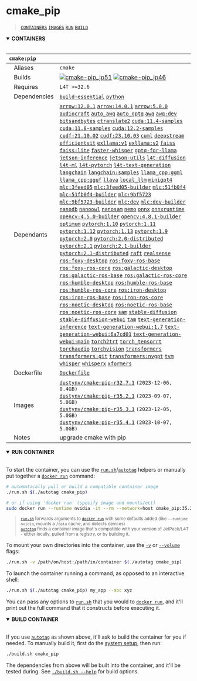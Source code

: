 # cmake_pip

> [`CONTAINERS`](#user-content-containers) [`IMAGES`](#user-content-images) [`RUN`](#user-content-run) [`BUILD`](#user-content-build)

<details open>
<summary><b><a id="containers">CONTAINERS</a></b></summary>
<br>

| **`cmake:pip`** | |
| :-- | :-- |
| &nbsp;&nbsp;&nbsp;Aliases | `cmake` |
| &nbsp;&nbsp;&nbsp;Builds | [![`cmake-pip_jp51`](https://img.shields.io/github/actions/workflow/status/dusty-nv/jetson-containers/cmake-pip_jp51.yml?label=cmake-pip:jp51)](https://github.com/dusty-nv/jetson-containers/actions/workflows/cmake-pip_jp51.yml) [![`cmake-pip_jp46`](https://img.shields.io/github/actions/workflow/status/dusty-nv/jetson-containers/cmake-pip_jp46.yml?label=cmake-pip:jp46)](https://github.com/dusty-nv/jetson-containers/actions/workflows/cmake-pip_jp46.yml) |
| &nbsp;&nbsp;&nbsp;Requires | `L4T >=32.6` |
| &nbsp;&nbsp;&nbsp;Dependencies | [`build-essential`](/packages/build-essential) [`python`](/packages/python) |
| &nbsp;&nbsp;&nbsp;Dependants | [`arrow:12.0.1`](/packages/arrow) [`arrow:14.0.1`](/packages/arrow) [`arrow:5.0.0`](/packages/arrow) [`audiocraft`](/packages/audio/audiocraft) [`auto_awq`](/packages/llm/auto_awq) [`auto_gptq`](/packages/llm/auto_gptq) [`awq`](/packages/llm/awq) [`awq:dev`](/packages/llm/awq) [`bitsandbytes`](/packages/llm/bitsandbytes) [`ctranslate2`](/packages/ctranslate2) [`cuda:11.4-samples`](/packages/cuda/cuda) [`cuda:11.8-samples`](/packages/cuda/cuda) [`cuda:12.2-samples`](/packages/cuda/cuda) [`cudf:21.10.02`](/packages/rapids/cudf) [`cudf:23.10.03`](/packages/rapids/cudf) [`cuml`](/packages/rapids/cuml) [`deepstream`](/packages/deepstream) [`efficientvit`](/packages/vit/efficientvit) [`exllama:v1`](/packages/llm/exllama) [`exllama:v2`](/packages/llm/exllama) [`faiss`](/packages/vectordb/faiss) [`faiss:lite`](/packages/vectordb/faiss_lite) [`faster-whisper`](/packages/audio/faster-whisper) [`gptq-for-llama`](/packages/llm/gptq-for-llama) [`jetson-inference`](/packages/jetson-inference) [`jetson-utils`](/packages/jetson-utils) [`l4t-diffusion`](/packages/l4t/l4t-diffusion) [`l4t-ml`](/packages/l4t/l4t-ml) [`l4t-pytorch`](/packages/l4t/l4t-pytorch) [`l4t-text-generation`](/packages/l4t/l4t-text-generation) [`langchain`](/packages/llm/langchain) [`langchain:samples`](/packages/llm/langchain) [`llama_cpp:ggml`](/packages/llm/llama_cpp) [`llama_cpp:gguf`](/packages/llm/llama_cpp) [`llava`](/packages/llm/llava) [`local_llm`](/packages/llm/local_llm) [`minigpt4`](/packages/llm/minigpt4) [`mlc:3feed05`](/packages/llm/mlc) [`mlc:3feed05-builder`](/packages/llm/mlc) [`mlc:51fb0f4`](/packages/llm/mlc) [`mlc:51fb0f4-builder`](/packages/llm/mlc) [`mlc:9bf5723`](/packages/llm/mlc) [`mlc:9bf5723-builder`](/packages/llm/mlc) [`mlc:dev`](/packages/llm/mlc) [`mlc:dev-builder`](/packages/llm/mlc) [`nanodb`](/packages/vectordb/nanodb) [`nanoowl`](/packages/vit/nanoowl) [`nanosam`](/packages/vit/nanosam) [`nemo`](/packages/nemo) [`onnx`](/packages/onnx) [`onnxruntime`](/packages/onnxruntime) [`opencv:4.5.0-builder`](/packages/opencv/opencv_builder) [`opencv:4.8.1-builder`](/packages/opencv/opencv_builder) [`optimum`](/packages/llm/optimum) [`pytorch:1.10`](/packages/pytorch) [`pytorch:1.11`](/packages/pytorch) [`pytorch:1.12`](/packages/pytorch) [`pytorch:1.13`](/packages/pytorch) [`pytorch:1.9`](/packages/pytorch) [`pytorch:2.0`](/packages/pytorch) [`pytorch:2.0-distributed`](/packages/pytorch) [`pytorch:2.1`](/packages/pytorch) [`pytorch:2.1-builder`](/packages/pytorch) [`pytorch:2.1-distributed`](/packages/pytorch) [`raft`](/packages/rapids/raft) [`realsense`](/packages/realsense) [`ros:foxy-desktop`](/packages/ros) [`ros:foxy-ros-base`](/packages/ros) [`ros:foxy-ros-core`](/packages/ros) [`ros:galactic-desktop`](/packages/ros) [`ros:galactic-ros-base`](/packages/ros) [`ros:galactic-ros-core`](/packages/ros) [`ros:humble-desktop`](/packages/ros) [`ros:humble-ros-base`](/packages/ros) [`ros:humble-ros-core`](/packages/ros) [`ros:iron-desktop`](/packages/ros) [`ros:iron-ros-base`](/packages/ros) [`ros:iron-ros-core`](/packages/ros) [`ros:noetic-desktop`](/packages/ros) [`ros:noetic-ros-base`](/packages/ros) [`ros:noetic-ros-core`](/packages/ros) [`sam`](/packages/vit/sam) [`stable-diffusion`](/packages/diffusion/stable-diffusion) [`stable-diffusion-webui`](/packages/diffusion/stable-diffusion-webui) [`tam`](/packages/vit/tam) [`text-generation-inference`](/packages/llm/text-generation-inference) [`text-generation-webui:1.7`](/packages/llm/text-generation-webui) [`text-generation-webui:6a7cd01`](/packages/llm/text-generation-webui) [`text-generation-webui:main`](/packages/llm/text-generation-webui) [`torch2trt`](/packages/pytorch/torch2trt) [`torch_tensorrt`](/packages/pytorch/torch_tensorrt) [`torchaudio`](/packages/pytorch/torchaudio) [`torchvision`](/packages/pytorch/torchvision) [`transformers`](/packages/llm/transformers) [`transformers:git`](/packages/llm/transformers) [`transformers:nvgpt`](/packages/llm/transformers) [`tvm`](/packages/tvm) [`whisper`](/packages/audio/whisper) [`whisperx`](/packages/audio/whisperx) [`xformers`](/packages/llm/xformers) |
| &nbsp;&nbsp;&nbsp;Dockerfile | [`Dockerfile`](Dockerfile) |
| &nbsp;&nbsp;&nbsp;Images | [`dustynv/cmake:pip-r32.7.1`](https://hub.docker.com/r/dustynv/cmake/tags) `(2023-12-06, 0.4GB)`<br>[`dustynv/cmake:pip-r35.2.1`](https://hub.docker.com/r/dustynv/cmake/tags) `(2023-09-07, 5.0GB)`<br>[`dustynv/cmake:pip-r35.3.1`](https://hub.docker.com/r/dustynv/cmake/tags) `(2023-12-05, 5.0GB)`<br>[`dustynv/cmake:pip-r35.4.1`](https://hub.docker.com/r/dustynv/cmake/tags) `(2023-10-07, 5.0GB)` |
| &nbsp;&nbsp;&nbsp;Notes | upgrade cmake with pip |

</details>

<details open>
<summary><b><a id="run">RUN CONTAINER</a></b></summary>
<br>

To start the container, you can use the [`run.sh`](/docs/run.md)/[`autotag`](/docs/run.md#autotag) helpers or manually put together a [`docker run`](https://docs.docker.com/engine/reference/commandline/run/) command:
```bash
# automatically pull or build a compatible container image
./run.sh $(./autotag cmake_pip)

# or if using 'docker run' (specify image and mounts/ect)
sudo docker run --runtime nvidia -it --rm --network=host cmake_pip:35.2.1

```
> <sup>[`run.sh`](/docs/run.md) forwards arguments to [`docker run`](https://docs.docker.com/engine/reference/commandline/run/) with some defaults added (like `--runtime nvidia`, mounts a `/data` cache, and detects devices)</sup><br>
> <sup>[`autotag`](/docs/run.md#autotag) finds a container image that's compatible with your version of JetPack/L4T - either locally, pulled from a registry, or by building it.</sup>

To mount your own directories into the container, use the [`-v`](https://docs.docker.com/engine/reference/commandline/run/#volume) or [`--volume`](https://docs.docker.com/engine/reference/commandline/run/#volume) flags:
```bash
./run.sh -v /path/on/host:/path/in/container $(./autotag cmake_pip)
```
To launch the container running a command, as opposed to an interactive shell:
```bash
./run.sh $(./autotag cmake_pip) my_app --abc xyz
```
You can pass any options to [`run.sh`](/docs/run.md) that you would to [`docker run`](https://docs.docker.com/engine/reference/commandline/run/), and it'll print out the full command that it constructs before executing it.
</details>
<details open>
<summary><b><a id="build">BUILD CONTAINER</b></summary>
<br>

If you use [`autotag`](/docs/run.md#autotag) as shown above, it'll ask to build the container for you if needed.  To manually build it, first do the [system setup](/docs/setup.md), then run:
```bash
./build.sh cmake_pip
```
The dependencies from above will be built into the container, and it'll be tested during.  See [`./build.sh --help`](/jetson_containers/build.py) for build options.
</details>
